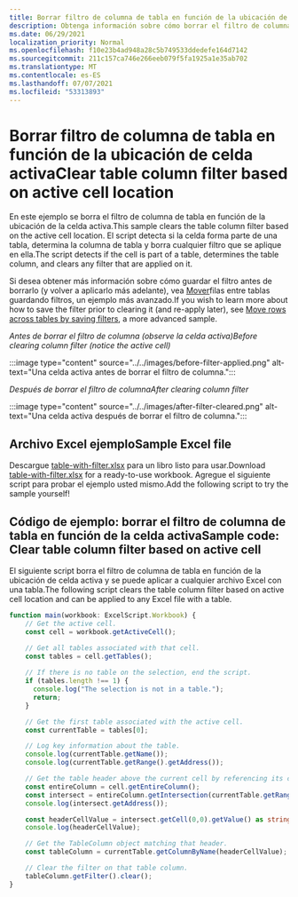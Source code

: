 ```yaml
---
title: Borrar filtro de columna de tabla en función de la ubicación de celda activa
description: Obtenga información sobre cómo borrar el filtro de columna de tabla en función de la ubicación de celda activa.
ms.date: 06/29/2021
localization_priority: Normal
ms.openlocfilehash: f10e23b4ad948a28c5b749533ddedefe164d7142
ms.sourcegitcommit: 211c157ca746e266eeb079f5fa1925a1e35ab702
ms.translationtype: MT
ms.contentlocale: es-ES
ms.lasthandoff: 07/07/2021
ms.locfileid: "53313893"
---
```

# <a name="clear-table-column-filter-based-on-active-cell-location"></a><span data-ttu-id="95e8d-103">Borrar filtro de columna de tabla en función de la ubicación de celda activa</span><span class="sxs-lookup"><span data-stu-id="95e8d-103">Clear table column filter based on active cell location</span></span>

<span data-ttu-id="95e8d-104">En este ejemplo se borra el filtro de columna de tabla en función de la ubicación de la celda activa.</span><span class="sxs-lookup"><span data-stu-id="95e8d-104">This sample clears the table column filter based on the active cell location.</span></span> <span data-ttu-id="95e8d-105">El script detecta si la celda forma parte de una tabla, determina la columna de tabla y borra cualquier filtro que se aplique en ella.</span><span class="sxs-lookup"><span data-stu-id="95e8d-105">The script detects if the cell is part of a table, determines the table column, and clears any filter that are applied on it.</span></span>

<span data-ttu-id="95e8d-106">Si desea obtener más información sobre cómo guardar el filtro antes de borrarlo (y volver a aplicarlo más adelante), vea [Mover](move-rows-across-tables.md)filas entre tablas guardando filtros, un ejemplo más avanzado.</span><span class="sxs-lookup"><span data-stu-id="95e8d-106">If you wish to learn more about how to save the filter prior to clearing it (and re-apply later), see [Move rows across tables by saving filters](move-rows-across-tables.md), a more advanced sample.</span></span>

<span data-ttu-id="95e8d-107">_Antes de borrar el filtro de columna (observe la celda activa)_</span><span class="sxs-lookup"><span data-stu-id="95e8d-107">_Before clearing column filter (notice the active cell)_</span></span>

:::image type="content" source="../../images/before-filter-applied.png" alt-text="Una celda activa antes de borrar el filtro de columna.":::

<span data-ttu-id="95e8d-109">_Después de borrar el filtro de columna_</span><span class="sxs-lookup"><span data-stu-id="95e8d-109">_After clearing column filter_</span></span>

:::image type="content" source="../../images/after-filter-cleared.png" alt-text="Una celda activa después de borrar el filtro de columna.":::

## <a name="sample-excel-file"></a><span data-ttu-id="95e8d-111">Archivo Excel ejemplo</span><span class="sxs-lookup"><span data-stu-id="95e8d-111">Sample Excel file</span></span>

<span data-ttu-id="95e8d-112">Descargue <a href="table-with-filter.xlsx">table-with-filter.xlsx</a> para un libro listo para usar.</span><span class="sxs-lookup"><span data-stu-id="95e8d-112">Download <a href="table-with-filter.xlsx">table-with-filter.xlsx</a> for a ready-to-use workbook.</span></span> <span data-ttu-id="95e8d-113">Agregue el siguiente script para probar el ejemplo usted mismo.</span><span class="sxs-lookup"><span data-stu-id="95e8d-113">Add the following script to try the sample yourself!</span></span>

## <a name="sample-code-clear-table-column-filter-based-on-active-cell"></a><span data-ttu-id="95e8d-114">Código de ejemplo: borrar el filtro de columna de tabla en función de la celda activa</span><span class="sxs-lookup"><span data-stu-id="95e8d-114">Sample code: Clear table column filter based on active cell</span></span>

<span data-ttu-id="95e8d-115">El siguiente script borra el filtro de columna de tabla en función de la ubicación de celda activa y se puede aplicar a cualquier archivo Excel con una tabla.</span><span class="sxs-lookup"><span data-stu-id="95e8d-115">The following script clears the table column filter based on active cell location and can be applied to any Excel file with a table.</span></span>

```TypeScript
function main(workbook: ExcelScript.Workbook) {
    // Get the active cell.
    const cell = workbook.getActiveCell();

    // Get all tables associated with that cell.
    const tables = cell.getTables();
    
    // If there is no table on the selection, end the script.
    if (tables.length !== 1) {
      console.log("The selection is not in a table.");
      return;
    }

    // Get the first table associated with the active cell.
    const currentTable = tables[0];

    // Log key information about the table.
    console.log(currentTable.getName());
    console.log(currentTable.getRange().getAddress());

    // Get the table header above the current cell by referencing its column.
    const entireColumn = cell.getEntireColumn();
    const intersect = entireColumn.getIntersection(currentTable.getRange());
    console.log(intersect.getAddress());

    const headerCellValue = intersect.getCell(0,0).getValue() as string;
    console.log(headerCellValue);

    // Get the TableColumn object matching that header.
    const tableColumn = currentTable.getColumnByName(headerCellValue);

    // Clear the filter on that table column.
    tableColumn.getFilter().clear();
}
```
